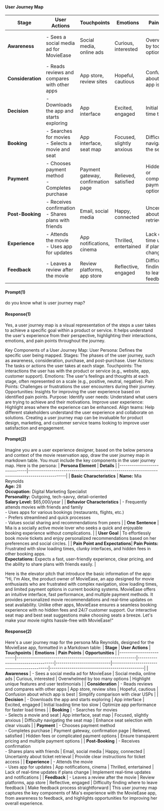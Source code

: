 #### User Journey Map

| **Stage**               | **User Actions**                                             | **Touchpoints**                   | **Emotions**               | **Pain Points**                             | **Opportunities**                             |
|-------------------------|-------------------------------------------------------------|-----------------------------------|----------------------------|---------------------------------------------|------------------------------------------------|
| **Awareness**           | - Sees a social media ad for MovieEase                     | Social media, online ads          | Curious, interested        | Overwhelmed by too many options             | Highlight unique features and user testimonials |
| **Consideration**       | - Reads reviews and compares with other apps               | App store, review sites           | Hopeful, cautious          | Confusion about which app is best          | Simplify comparison with clear USPs            |
| **Decision**            | - Downloads the app and starts exploring                   | App interface                     | Excited, engaged           | Initial loading time too slow               | Optimize app performance for faster load times  |
| **Booking**             | - Searches for movies <br> - Selects a movie and seat     | App interface, seat map           | Focused, slightly anxious  | Difficulty navigating the seat map         | Enhance seat selection with clear visuals      |
| **Payment**             | - Chooses payment method <br> - Completes purchase         | Payment gateway, confirmation page | Relieved, satisfied        | Hidden fees or complicated payment options  | Ensure transparent pricing and multiple payment options |
| **Post-Booking**        | - Receives confirmation <br> - Shares plans with friends   | Email, social media               | Happy, connected           | Uncertainty about ticket retrieval          | Provide clear instructions for ticket access    |
| **Experience**          | - Attends the movie <br> - Uses app for updates            | App notifications, cinema         | Thrilled, entertained      | Lack of real-time updates if plans change   | Implement real-time updates and notifications    |
| **Feedback**            | - Leaves a review after the movie                          | Review platforms, app store       | Reflective, engaged        | Difficulty finding where to leave feedback  | Make feedback process straightforward            |

#### Prompt(1)
do you know what is user journey map?

#### Response(1)
Yes, a user journey map is a visual representation of the steps a user takes to achieve a specific goal within a product or service. It helps understand the user's experience from their perspective, highlighting their interactions, emotions, and pain points throughout the journey.

Key Components of a User Journey Map:
User Persona: Defines the specific user being mapped.
Stages: The phases of the user journey, such as awareness, consideration, purchase, and post-purchase.
User Actions: The tasks or actions the user takes at each stage.
Touchpoints: The interactions the user has with the product or service (e.g., website, app, customer support).
Emotions: The user's feelings and thoughts at each stage, often represented on a scale (e.g., positive, neutral, negative).
Pain Points: Challenges or frustrations the user encounters during their journey.
Opportunities: Insights for improving the user experience based on identified pain points.
Purpose:
Identify user needs: Understand what users are trying to achieve and their motivations.
Improve user experience: Highlight areas where the experience can be enhanced.
Align teams: Help different stakeholders understand the user experience and collaborate on solutions.
Creating a user journey map can be invaluable for product design, marketing, and customer service teams looking to improve user satisfaction and engagement.

#### Prompt(2)
Imagine you are a user experience designer, based on the below persona and context of the movie reservation app, draw the user journey map in markdown table. You must include the key components in the user journey map.
Here is the persona:
| **Persona Element**           | **Details**                                                                                     |
|-------------------------------|-------------------------------------------------------------------------------------------------|
| **Basic Characteristics**      | **Name:** Mia Reynolds <br> **Age:** 28 <br> **Occupation:** Digital Marketing Specialist <br> **Personality:** Outgoing, tech-savvy, detail-oriented <br> **Salary Level:** $65,000/year |
| **Behavior Characteristics**   | - Frequently attends movies with friends and family <br> - Uses apps for various bookings (restaurants, flights, etc.) <br> - Prefers streamlined and quick processes <br> - Values social sharing and recommendations from peers |
| **One Sentence**              | Mia is a socially active movie lover who seeks a quick and enjoyable booking experience without complications. |
| **User Goal**                 | To effortlessly book movie tickets and enjoy personalized recommendations based on her preferences and social circles. |
| **Pain Point and Expectations**| **Pain Points:** Frustrated with slow loading times, clunky interfaces, and hidden fees in other booking apps. <br> **Expectations:** Expects a fast, user-friendly experience, clear pricing, and the ability to share plans with friends easily. |

Here is the elevator pitch that introduce the basic information of the app:
"Hi, I'm Alex, the product owner of MovieEase, an app designed for movie enthusiasts who are frustrated with complex navigation, slow loading times, and limited payment options in current booking systems. MovieEase offers an intuitive interface, fast performance, and multiple payment methods. It provides personalized movie recommendations and real-time updates on seat availability. Unlike other apps, MovieEase ensures a seamless booking experience with no hidden fees and 24/7 customer support. Our interactive seat map and best seat suggestions make choosing seats a breeze. Let's make your movie nights hassle-free with MovieEase!"

#### Response(2)
Here's a user journey map for the persona Mia Reynolds, designed for the MovieEase app, formatted in a Markdown table:
| **Stage**               | **User Actions**                                             | **Touchpoints**                   | **Emotions**               | **Pain Points**                             | **Opportunities**                             |
|-------------------------|-------------------------------------------------------------|-----------------------------------|----------------------------|---------------------------------------------|------------------------------------------------|
| **Awareness**           | - Sees a social media ad for MovieEase                     | Social media, online ads          | Curious, interested        | Overwhelmed by too many options             | Highlight unique features and user testimonials |
| **Consideration**       | - Reads reviews and compares with other apps               | App store, review sites           | Hopeful, cautious          | Confusion about which app is best          | Simplify comparison with clear USPs            |
| **Decision**            | - Downloads the app and starts exploring                   | App interface                     | Excited, engaged           | Initial loading time too slow               | Optimize app performance for faster load times  |
| **Booking**             | - Searches for movies <br> - Selects a movie and seat     | App interface, seat map           | Focused, slightly anxious  | Difficulty navigating the seat map         | Enhance seat selection with clear visuals      |
| **Payment**             | - Chooses payment method <br> - Completes purchase         | Payment gateway, confirmation page | Relieved, satisfied        | Hidden fees or complicated payment options  | Ensure transparent pricing and multiple payment options |
| **Post-Booking**        | - Receives confirmation <br> - Shares plans with friends   | Email, social media               | Happy, connected           | Uncertainty about ticket retrieval          | Provide clear instructions for ticket access    |
| **Experience**          | - Attends the movie <br> - Uses app for updates            | App notifications, cinema         | Thrilled, entertained      | Lack of real-time updates if plans change   | Implement real-time updates and notifications    |
| **Feedback**            | - Leaves a review after the movie                          | Review platforms, app store       | Reflective, engaged        | Difficulty finding where to leave feedback  | Make feedback process straightforward            |
This user journey map captures the key components of Mia's experience with the MovieEase app, from awareness to feedback, and highlights opportunities for improving her overall experience.